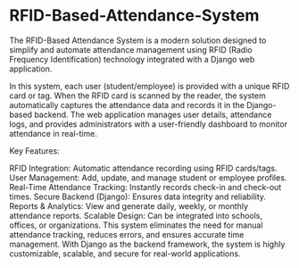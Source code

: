 # RFID-Based-Attendance-System
The RFID-Based Attendance System is a modern solution designed to simplify and automate attendance management using RFID (Radio Frequency Identification) technology integrated with a Django web application.

In this system, each user (student/employee) is provided with a unique RFID card or tag. When the RFID card is scanned by the reader, the system automatically captures the attendance data and records it in the Django-based backend. The web application manages user details, attendance logs, and provides administrators with a user-friendly dashboard to monitor attendance in real-time.

Key Features:

RFID Integration: Automatic attendance recording using RFID cards/tags.
User Management: Add, update, and manage student or employee profiles.
Real-Time Attendance Tracking: Instantly records check-in and check-out times.
Secure Backend (Django): Ensures data integrity and reliability.
Reports & Analytics: View and generate daily, weekly, or monthly attendance reports.
Scalable Design: Can be integrated into schools, offices, or organizations.
This system eliminates the need for manual attendance tracking, reduces errors, and ensures accurate time management. With Django as the backend framework, the system is highly customizable, scalable, and secure for real-world applications.
